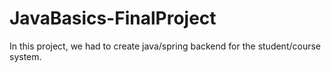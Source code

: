 # JavaBasics-FinalProject

In this project, we had to create java/spring backend for the student/course system.
